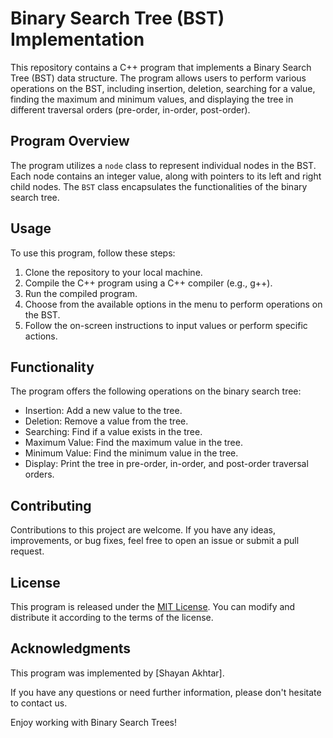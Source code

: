 # Binary Search Tree (BST) Implementation

This repository contains a C++ program that implements a Binary Search Tree (BST) data structure. The program allows users to perform various operations on the BST, including insertion, deletion, searching for a value, finding the maximum and minimum values, and displaying the tree in different traversal orders (pre-order, in-order, post-order).

## Program Overview

The program utilizes a `node` class to represent individual nodes in the BST. Each node contains an integer value, along with pointers to its left and right child nodes. The `BST` class encapsulates the functionalities of the binary search tree.

## Usage

To use this program, follow these steps:

1. Clone the repository to your local machine.
2. Compile the C++ program using a C++ compiler (e.g., g++).
3. Run the compiled program.
4. Choose from the available options in the menu to perform operations on the BST.
5. Follow the on-screen instructions to input values or perform specific actions.

## Functionality

The program offers the following operations on the binary search tree:

- Insertion: Add a new value to the tree.
- Deletion: Remove a value from the tree.
- Searching: Find if a value exists in the tree.
- Maximum Value: Find the maximum value in the tree.
- Minimum Value: Find the minimum value in the tree.
- Display: Print the tree in pre-order, in-order, and post-order traversal orders.

## Contributing

Contributions to this project are welcome. If you have any ideas, improvements, or bug fixes, feel free to open an issue or submit a pull request.

## License

This program is released under the [MIT License](LICENSE). You can modify and distribute it according to the terms of the license.

## Acknowledgments

This program was implemented by [Shayan Akhtar].

If you have any questions or need further information, please don't hesitate to contact us.

Enjoy working with Binary Search Trees!
